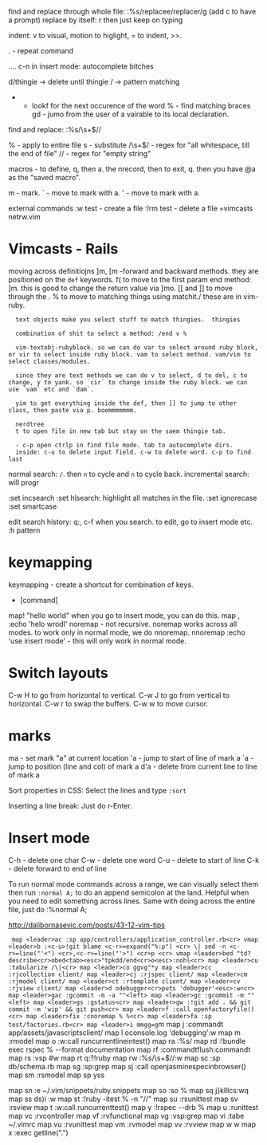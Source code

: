 find and replace through whole file: :%s/replacee/replacer/g (add c to have a prompt)
  replace by itself: r then just keep on typing


  indent: v to visual, motion to higlight, = to indent, >>.

  . - repeat command

  .... c-n in insert mode: autocomplete bitches

  d/thingie -> delete until thingie
  / -> pattern matching
  * - lookf for the next occurence of the word
  % - find matching braces
  gd - jumo from the user of a vairable to its local declaration.

  find and replace:
  :%s/\s\+$//

  % - apply to entire file
  s - substitute
  /\s\+$/ - regex for "all whitespace, till the end of file"
  // - regex for "empty string"

  macros - to define, q, then a. the nrecord, then to exit, q. then you have @a as the "saved macro". 

  m - mark.
  ` - move to mark with a.
  ' - move to mark with a.

  external commands
  :w test - create a file
  :!rm test - delete a file
  =vimcasts netrw.vim 

# Vimcasts  - Rails

  moving across definitiojns
  ]m, [m -forward and backward methods. they are positioned on the `def` keywords.
  f( to move to the first param
      end method: ]m. this is good to change the return value via ]mo.
      [[ and ]] to move through the .
      % to move to matching things using matchit./
      these are in vim-ruby.

      text objects make you select stuff to match thingies.  thingies

      combination of shit to select a method: /end v %

      vim-textobj-rubyblock. so we can do var to select around ruby block, or vir to select inside ruby block. vam to select method. vam/vim to select classes/modules.

      since they are text methods we can do v to select, d to del, c to change, y to yank. so `cir` to change inside the ruby block. we can use `vam` etc and `dam`.

      yim to get everything inside the def, then ]] to jump to other class, then paste via p. boommmmmmm.

      nerdtree
      t to open file in new tab but stay on the saem thingie tab.

      - c-p open ctrlp in find file mode. tab to autocomplete dirs.
      inside: c-u to delete input field. c-w to delete word. c-p to find last

  normal search: `/`. then `n` to cycle and `n` to cycle back. incremental search: will progr

  :set incsearch
  :set hlsearch: highlight all matches in the file.
  :set ignorecase
  :set smartcase

  edit search history:
  q:, c-f when you search. to edit, go to insert mode etc.
  :h pattern

# keymapping

  keymapping - create a shortcut for combination of keys. 

  * [command] 

  map! <f5> "hello world"<cr> when you go to insert mode, you can do this.
  map <leader>, :<c-u>echo 'helo wrodl'</cr>
  noremap - not recursive.
  noremap works across all modes. to work only in normal mode, we do nnoremap.
  nnoremap <s-v> :<c-u>echo 'use insert mode'<cr> - this will only work in normal mode.

# Switch layouts

C-w H to go from horizontal to vertical.
C-w J to go from vertical to horizontal.
C-w r to swap the buffers.
C-w w to move cursor.

# marks
  ma - set mark "a" at current location
  'a - jump to start of line of mark a
  `a - jump to position (line and col) of mark a
  d'a - delete from current line to line of mark a

Sort properties in CSS: Select the lines and type `:sort`

Inserting a line break: Just do r-Enter.

# Insert mode

C-h - delete one char
C-w - delete one word
C-u - delete to start of line
C-k - delete forward to end of line

To run normal mode commands across a range, we can visually select them then run `:normal A;` to do an append semicolon at the land. Helpful when you need to edit something across lines.
Same with doing across the entire file, just do :%normal A;

http://dalibornasevic.com/posts/43-12-vim-tips

  `
  map <leader>ac :sp app/controllers/application_controller.rb<cr>
  vmap <leader>b :<c-u>!git blame <c-r>=expand("%:p") <cr> \| sed -n <c-r>=line("'<") <cr>,<c-r>=line("'>") <cr>p <cr>
  vmap <leader>bed "td?describe<cr>obed<tab><esc>"tpkdd/end<cr>o<esc>:nohl<cr>
  map <leader>cu :tabularize /\|<cr>
  map <leader>co ggvg"*y
  map <leader>cc :rjcollection client/
  map <leader>cj :rjspec client/
  map <leader>cm :rjmodel client/
  map <leader>ct :rtemplate client/
  map <leader>cv :rjview client/
  map <leader>d odebugger<cr>puts 'debugger'<esc>:w<cr>
  map <leader>gac :gcommit -m -a ""<left>
  map <leader>gc :gcommit -m ""<left>
  map <leader>gs :gstatus<cr>
  map <leader>gw :!git add . && git commit -m 'wip' && git push<cr>
  map <leader>f :call openfactoryfile()<cr>
  map <leader>fix :cnoremap % %<cr>
  map <leader>fa :sp test/factories.rb<cr>
  map <leader>i mmgg=g`m<cr>
  map <leader>j :commandt app/assets/javascripts<cr>client/
  map <leader>l oconsole.log 'debugging'<esc>:w<cr>
  map <leader>m :rmodel 
  map <leader>o :w<cr>:call runcurrentlineintest()<cr>
  map <leader>ra :%s/
  map <leader>rd :!bundle exec rspec % --format documentation<cr>
  map <leader>rf :commandtflush<cr>:commandt<cr>
  map <leader>rs :vsp <c-r>#<cr><c-w>w
  map <leader>rt q:?!ruby<cr><cr>
  map <leader>rw :%s/\s\+$//<cr>:w<cr>
  map <leader>sc :sp db/schema.rb<cr>
  map <leader>sg :sp<cr>:grep 
  map <leader>sj :call openjasminespecinbrowser()<cr>
  map <leader>sm :rsmodel 
  map <leader>sp yss<p>
  map <leader>sn :e ~/.vim/snippets/ruby.snippets<cr>
  map <leader>so :so %<cr>
  map <leader>sq j<c-v>}klllcs<esc>:wq<cr>
  map <leader>ss ds)i <esc>:w<cr>
  map <leader>st :!ruby -itest % -n "//"<left><left>
  map <leader>su :rsunittest 
  map <leader>sv :rsview 
  map <leader>t :w<cr>:call runcurrenttest()<cr>
  map <leader>y :!rspec --drb %<cr>
  map <leader>u :runittest<cr>
  map <leader>vc :rvcontroller<cr>
  map <leader>vf :rvfunctional<cr>
  map <leader>vg :vsp<cr>:grep 
  map <leader>vi :tabe ~/.vimrc<cr>
  map <leader>vu :rvunittest<cr>
  map <leader>vm :rvmodel<cr>
  map <leader>vv :rvview<cr>
  map <leader>w <c-w>w
  map <leader>x :exec getline(".")<cr>


